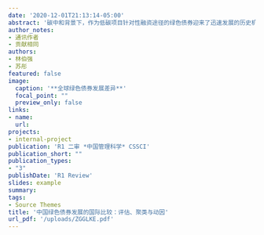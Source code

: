 ```yaml
---
date: '2020-12-01T21:13:14-05:00'
abstract: '碳中和背景下，作为低碳项目针对性融资途径的绿色债券迎来了迅速发展的历史机遇期。为了对比了解中国绿色债券发展的现实情况，本文采用60个国家或地区2014-2020年的绿色债券发行记录数据对各国绿色债券发展程度水平进行了系统性评估，并通过聚类分析对各国情况进行归纳，以及探索各国绿色债券发展存在差异的动因。结果表明，全球绿色债券发展水平与速度各异，能够明显聚类出绿色债券发展的四个梯队。中国大体上位居全球绿色债券发展的第二梯度、发展速度较快。绿色债券发展的驱动因素主要包括宏观经济基本面、金融体系制度以及绿色低碳转型环境三个方面，并且上述因素对绿色债券发展成熟度的聚类结果同样能够产生显著影响。最后，本文为我国把握全球绿色债券发展态势，优化绿色债券发展路径，进而为推动绿色债券支撑碳中和进程提供了政策启示。'
author_notes:
- 通讯作者
- 贡献相同
authors:
- 林伯强
- 苏彤
featured: false
image:
  caption: '**全球绿色债券发展差异**'
  focal_point: ""
  preview_only: false
links:
- name: 
  url: 
projects:
- internal-project
publication: 'R1 二审 *中国管理科学* CSSCI'
publication_short: ""
publication_types:
- "3"
publishDate: 'R1 Review'
slides: example
summary: 
tags:
- Source Themes
title: '中国绿色债券发展的国际比较：评估、聚类与动因'
url_pdf: '/uploads/ZGGLKE.pdf'
---
```


